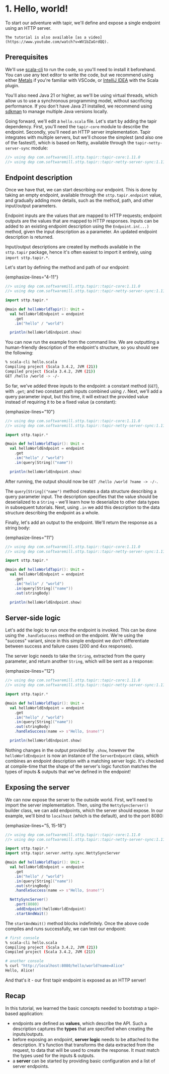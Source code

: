 # 1. Hello, world!

To start our adventure with tapir, we'll define and expose a single endpoint using an HTTP server.

```{note}
The tutorial is also available [as a video](https://www.youtube.com/watch?v=WV1bZaGrdQQ).
```

## Prerequisites

We'll use [scala-cli](https://scala-cli.virtuslab.org) to run the code, so you'll need to install it beforehand.
You can use any text editor to write the code, but we recommend using either [Metals](https://scalameta.org/metals/) if
you're familiar with VSCode, or [IntelliJ IDEA](https://www.jetbrains.com/idea/) with the Scala plugin.

You'll also need Java 21 or higher, as we'll be using virtual threads, which allow us to use a synchronous programming
model, without sacrificing performance. If you don't have Java 21 installed, we recommend using
[sdkman](https://sdkman.io/) to manage multiple Java versions locally.

Going forward, we'll edit a `hello.scala` file. Let's start by adding the tapir dependency. First, you'll need the
`tapir-core` module to describe the endpoint. Secondly, you'll need an HTTP server implementation. Tapir integrates with
multiple servers, but we'll choose the simplest (and also one of the fastest!), which is based on Netty,
available through the `tapir-netty-server-sync` module:

```scala
//> using dep com.softwaremill.sttp.tapir::tapir-core:1.11.0
//> using dep com.softwaremill.sttp.tapir::tapir-netty-server-sync:1.11.0
```

## Endpoint description

Once we have that, we can start describing our endpoint. This is done by taking an empty endpoint, available through
the `sttp.tapir.endpoint` value, and gradually adding more details, such as the method, path, and other input/output
parameters.

Endpoint inputs are the values that are mapped to HTTP requests; endpoint outputs are the values that are mapped to
HTTP responses. Inputs can be added to an existing endpoint description using the `Endpoint.in(...)` method, given
the input description as a parameter. An updated endpoint description is returned.

Input/output descriptions are created by methods available in the `sttp.tapir` package, hence it's often easiest to
import it entirely, using `import sttp.tapir.*`.

Let's start by defining the method and path of our endpoint:

{emphasize-lines="4-11"}
```scala
//> using dep com.softwaremill.sttp.tapir::tapir-core:1.11.0
//> using dep com.softwaremill.sttp.tapir::tapir-netty-server-sync:1.11.0

import sttp.tapir.*

@main def helloWorldTapir(): Unit =
  val helloWorldEndpoint = endpoint
    .get
    .in("hello" / "world")

  println(helloWorldEndpoint.show)
```

You can now run the example from the command line. We are outputting a human-friendly description of the
endpoint's structure, so you should see the following:

```bash
% scala-cli hello.scala
Compiling project (Scala 3.4.2, JVM (21))
Compiled project (Scala 3.4.2, JVM (21))
GET /hello /world -> -/-
```

So far, we've added three inputs to the endpoint: a constant method (`GET`), with `.get`; and two constant path inputs
combined using `/`. Next, we'll add a query parameter input, but this time, it will extract the provided value instead
of requiring it to be a fixed value (a constant):

{emphasize-lines="10"}
```scala
//> using dep com.softwaremill.sttp.tapir::tapir-core:1.11.0
//> using dep com.softwaremill.sttp.tapir::tapir-netty-server-sync:1.11.0

import sttp.tapir.*

@main def helloWorldTapir(): Unit =
  val helloWorldEndpoint = endpoint
    .get
    .in("hello" / "world")
    .in(query[String]("name"))

  println(helloWorldEndpoint.show)
```

After running, the output should now be `GET /hello /world ?name -> -/-`.

The `query[String]("name")` method creates a data structure describing a query parameter input. The description
specifies that the value should be deserialized to a `String` - we'll learn how to deserialize to other data types in
subsequent tutorials. Next, using `.in` we add this description to the data structure describing the endpoint as a
whole.

Finally, let's add an output to the endpoint. We'll return the response as a string body:

{emphasize-lines="11"}
```scala
//> using dep com.softwaremill.sttp.tapir::tapir-core:1.11.0
//> using dep com.softwaremill.sttp.tapir::tapir-netty-server-sync:1.11.0

import sttp.tapir.*

@main def helloWorldTapir(): Unit =
  val helloWorldEndpoint = endpoint
    .get
    .in("hello" / "world")
    .in(query[String]("name"))
    .out(stringBody)

  println(helloWorldEndpoint.show)
```

## Server-side logic

Let's add the logic to run once the endpoint is invoked. This can be done using
the `.handleSuccess`  method on the endpoint. We're using the "success" variant, since in this simple endpoint
we don't differentiate between success and failure cases (200 and 4xx responses).

The server logic needs to take the `String`, extracted from the query parameter, and return another `String`, which
will be sent as a response:

{emphasize-lines="12"}
```scala
//> using dep com.softwaremill.sttp.tapir::tapir-core:1.11.0
//> using dep com.softwaremill.sttp.tapir::tapir-netty-server-sync:1.11.0

import sttp.tapir.*

@main def helloWorldTapir(): Unit =
  val helloWorldEndpoint = endpoint
    .get
    .in("hello" / "world")
    .in(query[String]("name"))
    .out(stringBody)
    .handleSuccess(name => s"Hello, $name!")

  println(helloWorldEndpoint.show)
```

Nothing changes in the output provided by `.show`, however the `helloWorldEndpoint` is now an instance of the
`ServerEndpoint` class, which combines an endpoint description with a matching server logic. It's checked at
compile-time that the shape of the server's logic function matches the types of inputs & outputs that we've defined in
the endpoint!

## Exposing the server

We can now expose the server to the outside world. First, we'll need to import the server implementation. Then,
using the `NettySyncServer()` builder class, we can add endpoints, which the server should expose. In our
example, we'll bind to `localhost` (which is the default), and to the port 8080:

{emphasize-lines="5, 15-18"}
```scala
//> using dep com.softwaremill.sttp.tapir::tapir-core:1.11.0
//> using dep com.softwaremill.sttp.tapir::tapir-netty-server-sync:1.11.0

import sttp.tapir.*
import sttp.tapir.server.netty.sync.NettySyncServer

@main def helloWorldTapir(): Unit =
  val helloWorldEndpoint = endpoint
    .get
    .in("hello" / "world")
    .in(query[String]("name"))
    .out(stringBody)
    .handleSuccess(name => s"Hello, $name!")

  NettySyncServer()
    .port(8080)
    .addEndpoint(helloWorldEndpoint)
    .startAndWait()
```

The `startAndWait()` method blocks indefinitely. Once the above code compiles and runs successfully, we can test our
endpoint:

```bash
# first console
% scala-cli hello.scala
Compiling project (Scala 3.4.2, JVM (21))
Compiled project (Scala 3.4.2, JVM (21))

# another console
% curl "http://localhost:8080/hello/world?name=Alice"
Hello, Alice!
```

And that's it - our first tapir endpoint is exposed as an HTTP server!

## Recap

In this tutorial, we learned the basic concepts needed to bootstrap a tapir-based application:

* endpoints are defined as **values**, which describe the API. Such a description captures the **types** that are
  specified when creating the inputs/outputs.
* before exposing an endpoint, **server logic** needs to be attached to the description. It's function that transforms 
  the data extracted from the request, to data that will be used to create the response. It must match the types used
  for the inputs & outputs.
* a **server** can be started by providing basic configuration and a list of server endpoints.
